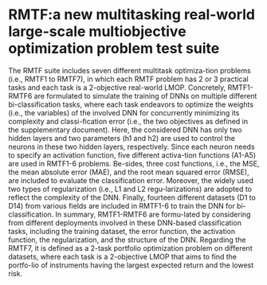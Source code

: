# RMTF:a new multitasking real-world large-scale multiobjective optimization problem test suite
The RMTF suite includes seven different multitask optimiza-tion problems (i.e., RMTF1 to RMTF7), 
in which each RMTF problem has 2 or 3 practical tasks and each task is a 2-objective real-world 
LMOP. Concretely, RMTF1-RMTF6 are formulated to simulate the training of DNNs on multiple different 
bi-classification tasks, where each task endeavors to optimize the weights (i.e., the variables) 
of the involved DNN for concurrently minimizing its complexity and classi-fication error (i.e., 
the two objectives as defined in the supplementary document). Here, the considered DNN has only 
two hidden layers and two parameters (h1 and h2) are used to control the neurons in these two 
hidden layers, respectively. Since each neuron needs to specify an activation function, five 
different activa-tion functions (A1-A5) are used in RMTF1-6 problems. Be-sides, three cost 
functions, i.e., the MSE, the mean absolute error (MAE), and the root mean squared error (RMSE), 
are included to evaluate the classification error. Moreover, the widely used two types of regularization 
(i.e., L1 and L2 regu-larizations) are adopted to reflect the complexity of the DNN. Finally, 
fourteen different datasets (D1 to D14) from various fields are included in RMTF1-6 to train 
the DNN for bi-classification. In summary, RMTF1-RMTF6 are formu-lated by considering from different 
deployments involved in these DNN-based classification tasks, including the training dataset, 
the error function, the activation function, the regularization, and the structure of the DNN. 
Regarding the RMTF7, it is defined as a 2-task portfolio optimization problem on different datasets, 
where each task is a 2-objective LMOP that aims to find the portfo-lio of instruments having the 
largest expected return and the lowest risk.
